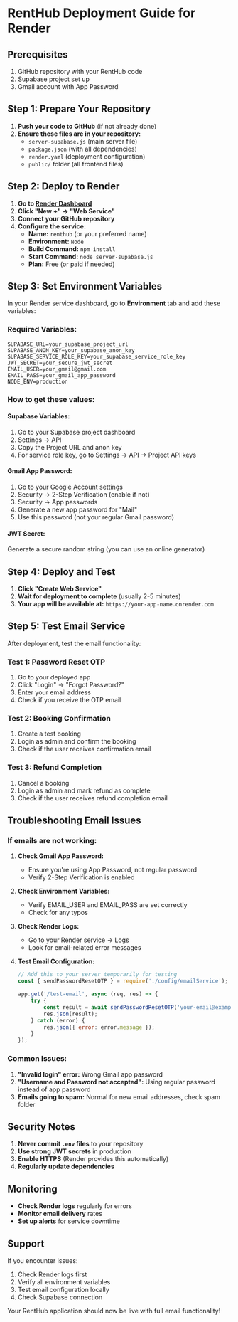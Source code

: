 # RentHub Deployment Guide for Render

## Prerequisites
1. GitHub repository with your RentHub code
2. Supabase project set up
3. Gmail account with App Password

## Step 1: Prepare Your Repository

1. **Push your code to GitHub** (if not already done)
2. **Ensure these files are in your repository:**
   - `server-supabase.js` (main server file)
   - `package.json` (with all dependencies)
   - `render.yaml` (deployment configuration)
   - `public/` folder (all frontend files)

## Step 2: Deploy to Render

1. **Go to [Render Dashboard](https://dashboard.render.com)**
2. **Click "New +" → "Web Service"**
3. **Connect your GitHub repository**
4. **Configure the service:**
   - **Name:** `renthub` (or your preferred name)
   - **Environment:** `Node`
   - **Build Command:** `npm install`
   - **Start Command:** `node server-supabase.js`
   - **Plan:** Free (or paid if needed)

## Step 3: Set Environment Variables

In your Render service dashboard, go to **Environment** tab and add these variables:

### Required Variables:
```
SUPABASE_URL=your_supabase_project_url
SUPABASE_ANON_KEY=your_supabase_anon_key
SUPABASE_SERVICE_ROLE_KEY=your_supabase_service_role_key
JWT_SECRET=your_secure_jwt_secret
EMAIL_USER=your_gmail@gmail.com
EMAIL_PASS=your_gmail_app_password
NODE_ENV=production
```

### How to get these values:

#### Supabase Variables:
1. Go to your Supabase project dashboard
2. Settings → API
3. Copy the Project URL and anon key
4. For service role key, go to Settings → API → Project API keys

#### Gmail App Password:
1. Go to your Google Account settings
2. Security → 2-Step Verification (enable if not)
3. Security → App passwords
4. Generate a new app password for "Mail"
5. Use this password (not your regular Gmail password)

#### JWT Secret:
Generate a secure random string (you can use an online generator)

## Step 4: Deploy and Test

1. **Click "Create Web Service"**
2. **Wait for deployment to complete** (usually 2-5 minutes)
3. **Your app will be available at:** `https://your-app-name.onrender.com`

## Step 5: Test Email Service

After deployment, test the email functionality:

### Test 1: Password Reset OTP
1. Go to your deployed app
2. Click "Login" → "Forgot Password?"
3. Enter your email address
4. Check if you receive the OTP email

### Test 2: Booking Confirmation
1. Create a test booking
2. Login as admin and confirm the booking
3. Check if the user receives confirmation email

### Test 3: Refund Completion
1. Cancel a booking
2. Login as admin and mark refund as complete
3. Check if the user receives refund completion email

## Troubleshooting Email Issues

### If emails are not working:

1. **Check Gmail App Password:**
   - Ensure you're using App Password, not regular password
   - Verify 2-Step Verification is enabled

2. **Check Environment Variables:**
   - Verify EMAIL_USER and EMAIL_PASS are set correctly
   - Check for any typos

3. **Check Render Logs:**
   - Go to your Render service → Logs
   - Look for email-related error messages

4. **Test Email Configuration:**
   ```javascript
   // Add this to your server temporarily for testing
   const { sendPasswordResetOTP } = require('./config/emailService');
   
   app.get('/test-email', async (req, res) => {
       try {
           const result = await sendPasswordResetOTP('your-email@example.com', 'Test User', '123456');
           res.json(result);
       } catch (error) {
           res.json({ error: error.message });
       }
   });
   ```

### Common Issues:

1. **"Invalid login" error:** Wrong Gmail app password
2. **"Username and Password not accepted":** Using regular password instead of app password
3. **Emails going to spam:** Normal for new email addresses, check spam folder

## Security Notes

1. **Never commit `.env` files** to your repository
2. **Use strong JWT secrets** in production
3. **Enable HTTPS** (Render provides this automatically)
4. **Regularly update dependencies**

## Monitoring

- **Check Render logs** regularly for errors
- **Monitor email delivery** rates
- **Set up alerts** for service downtime

## Support

If you encounter issues:
1. Check Render logs first
2. Verify all environment variables
3. Test email configuration locally
4. Check Supabase connection

Your RentHub application should now be live with full email functionality! 